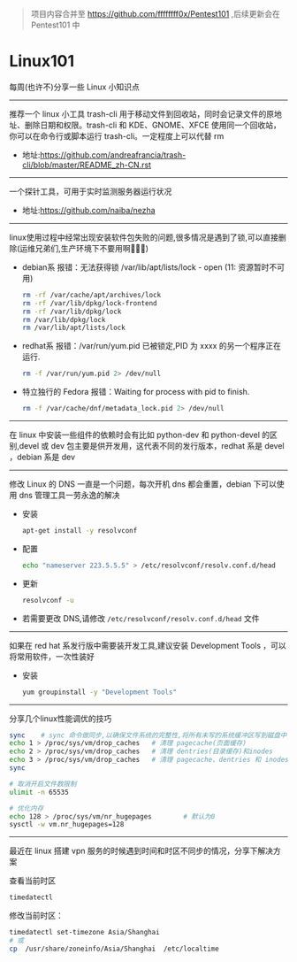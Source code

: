 > 项目内容合并至 https://github.com/ffffffff0x/Pentest101 ,后续更新会在 Pentest101 中

# Linux101

每周(也许不)分享一些 Linux 小知识点

---

推荐一个 linux 小工具 trash-cli 用于移动文件到回收站，同时会记录文件的原地址、删除日期和权限。trash-cli 和 KDE、GNOME、XFCE 使用同一个回收站，你可以在命令行或脚本运行 trash-cli。一定程度上可以代替 rm
- 地址:https://github.com/andreafrancia/trash-cli/blob/master/README_zh-CN.rst

---

一个探针工具，可用于实时监测服务器运行状况
- 地址:https://github.com/naiba/nezha

---

linux使用过程中经常出现安装软件包失败的问题,很多情况是遇到了锁,可以直接删除(运维兄弟们,生产环境下不要用啊🤣🤣🤣)
- debian系
    报错：无法获得锁 /var/lib/apt/lists/lock - open (11: 资源暂时不可用)
    ```bash
    rm -rf /var/cache/apt/archives/lock
    rm -rf /var/lib/dpkg/lock-frontend
    rm -rf /var/lib/dpkg/lock
    rm /var/lib/dpkg/lock
    rm /var/lib/apt/lists/lock
    ```
- redhat系
    报错：/var/run/yum.pid 已被锁定,PID 为 xxxx 的另一个程序正在运行.
    ```bash
    rm -f /var/run/yum.pid 2> /dev/null
    ```
- 特立独行的 Fedora
    报错：Waiting for process with pid <xxx> to finish.
    ```bash
    rm -f /var/cache/dnf/metadata_lock.pid 2> /dev/null
    ```

---

在 linux 中安装一些组件的依赖时会有比如 python-dev 和  python-devel 的区别,devel 或 dev 包主要是供开发用，这代表不同的发行版本，redhat 系是 devel ，debian 系是 dev

---

修改 Linux 的 DNS 一直是一个问题，每次开机 dns 都会重置，debian 下可以使用 dns 管理工具一劳永逸的解决
- 安装
    ```bash
    apt-get install -y resolvconf
    ```
- 配置
    ```bash
    echo "nameserver 223.5.5.5" > /etc/resolvconf/resolv.conf.d/head
    ```
- 更新
    ```bash
    resolvconf -u
    ```
- 若需要更改 DNS,请修改 `/etc/resolvconf/resolv.conf.d/head` 文件

---

如果在 red hat 系发行版中需要装开发工具,建议安装 Development Tools ，可以将常用软件，一次性装好
- 安装
    ```bash
    yum groupinstall -y "Development Tools"
    ```

---

分享几个linux性能调优的技巧
```bash
sync    # sync 命令做同步,以确保文件系统的完整性,将所有未写的系统缓冲区写到磁盘中,包含已修改的 i-node、已延的块 I/O 和写映射文件.否则在释放缓存的过程中,可能会丢失未保存的文件.
echo 1 > /proc/sys/vm/drop_caches   # 清理 pagecache(页面缓存)
echo 2 > /proc/sys/vm/drop_caches   # 清理 dentries(目录缓存)和inodes
echo 3 > /proc/sys/vm/drop_caches   # 清理 pagecache、dentries 和 inodes
sync

# 取消开启文件数限制
ulimit -n 65535

# 优化内存
echo 128 > /proc/sys/vm/nr_hugepages        # 默认为0
sysctl -w vm.nr_hugepages=128
```

---

最近在 linux 搭建 vpn 服务的时候遇到时间和时区不同步的情况，分享下解决方案

查看当前时区
```bash
timedatectl
```

修改当前时区：
```bash
timedatectl set-timezone Asia/Shanghai
# 或
cp  /usr/share/zoneinfo/Asia/Shanghai  /etc/localtime
```